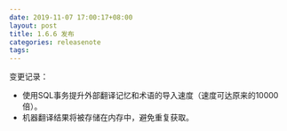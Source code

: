 ```yaml
---
date: 2019-11-07 17:00:17+08:00
layout: post
title: 1.6.6 发布
categories: releasenote
tags: 
---
```


变更记录：

* 使用SQL事务提升外部翻译记忆和术语的导入速度（速度可达原来的10000倍）。
* 机器翻译结果将被存储在内存中，避免重复获取。

